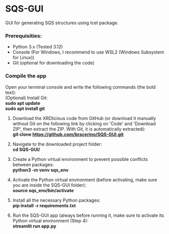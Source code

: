 # SQS-GUI
GUI for generating SQS structures using Icet package.

### **Prerequisities**: 
- Python 3.x (Tested 3.12)
- Console (For Windows, I recommend to use WSL2 (Windows Subsystem for Linux))
- Git (optional for downloading the code)


### **Compile the app**  
Open your terminal console and write the following commands (the bold text):  
(Optional) Install Git:  
      **sudo apt update**  
      **sudo apt install git**    
      
1) Download the XRDlicious code from GitHub (or download it manually without Git on the following link by clicking on 'Code' and 'Download ZIP', then extract the ZIP. With Git, it is automatically extracted):  
      **git clone https://github.com/bracerino/SQS-GUI.git**

2) Navigate to the downloaded project folder:  
      **cd SQS-GUI/**

3) Create a Python virtual environment to prevent possible conflicts between packages:  
      **python3 -m venv sqs_env**

4) Activate the Python virtual environment (before activating, make sure you are inside the SQS-GUI folder):  
      **source sqs_env/bin/activate**
   
5) Install all the necessary Python packages:  
      **pip install -r requirements.txt**

6) Run the SQS-GUI app (always before running it, make sure to activate its Python virtual environment (Step 4):  
      **streamlit run app.py**
